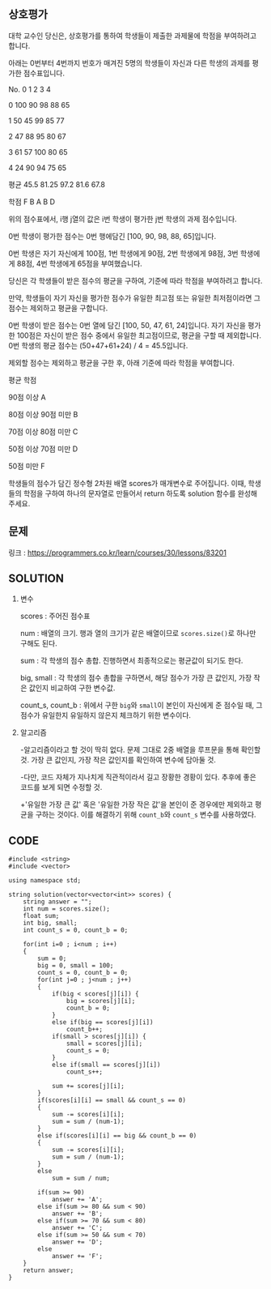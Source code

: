 상호평가
------------------
대학 교수인 당신은, 
상호평가를 통하여 학생들이 제출한 과제물에 학점을 부여하려고 합니다.

아래는 0번부터 4번까지 번호가 매겨진 5명의 학생들이 자신과 다른 학생의 과제를 평가한 점수표입니다.

No.	0	1	2	3	4

0	100	90	98	88	65

1	50	45	99	85	77

2	47	88	95	80	67

3	61	57	100	80	65

4	24	90	94	75	65

평균	45.5	81.25	97.2	81.6	67.8

학점	F	B	A	B	D

위의 점수표에서, i행 j열의 값은 i번 학생이 평가한 j번 학생의 과제 점수입니다.

0번 학생이 평가한 점수는 0번 행에담긴 [100, 90, 98, 88, 65]입니다.

0번 학생은 자기 자신에게 100점, 1번 학생에게 90점, 2번 학생에게 98점, 3번 학생에게 88점, 4번 학생에게 65점을 부여했습니다.

당신은 각 학생들이 받은 점수의 평균을 구하여, 기준에 따라 학점을 부여하려고 합니다.

만약, 학생들이 자기 자신을 평가한 점수가 유일한 최고점 또는 유일한 최저점이라면 그 점수는 제외하고 평균을 구합니다.

0번 학생이 받은 점수는 0번 열에 담긴 [100, 50, 47, 61, 24]입니다. 자기 자신을 평가한 100점은 자신이 받은 점수 중에서 유일한 최고점이므로, 평균을 구할 때 제외합니다.
0번 학생의 평균 점수는 (50+47+61+24) / 4 = 45.5입니다.

제외할 점수는 제외하고 평균을 구한 후, 아래 기준에 따라 학점을 부여합니다.

평균	학점

90점 이상	A

80점 이상 90점 미만	B

70점 이상 80점 미만	C

50점 이상 70점 미만	D

50점 미만	F

학생들의 점수가 담긴 정수형 2차원 배열 scores가 매개변수로 주어집니다. 
이때, 학생들의 학점을 구하여 하나의 문자열로 만들어서 return 하도록 solution 함수를 완성해주세요.



문제
----

링크 : <https://programmers.co.kr/learn/courses/30/lessons/83201>


SOLUTION
---------
1. 변수

    scores : 주어진 점수표
    
    num : 배열의 크기. 행과 열의 크기가 같은 배열이므로 `scores.size()`로 하나만 구해도 된다.
    
    sum : 각 학생의 점수 총합. 진행하면서 최종적으로는 평균값이 되기도 한다.
    
    big, small : 각 학생의 점수 총합을 구하면서, 해당 점수가 가장 큰 값인지, 가장 작은 값인지 비교하여 구한 변수값.
    
    count_s, count_b : 위에서 구한 `big`와 `small`이 본인이 자신에게 준 점수일 때, 그 점수가 유일한지 유일하지 않은지 체크하기 위한 변수이다.
   
   
   
2. 알고리즘

   -알고리즘이라고 할 것이 딱히 없다. 문제 그대로 2중 배열을 루프문을 통해 확인할 것. 가장 큰 값인지, 가장 작은 값인지를 확인하여 변수에 담아둘 것.
   
   -다만, 코드 자체가 지나치게 직관적이라서 길고 장황한 경황이 있다. 추후에 좋은 코드를 보게 되면 수정할 것.
   
   +'유일한 가장 큰 값' 혹은 '유일한 가장 작은 값'을 본인이 준 경우에만 제외하고 평균을 구하는 것이다. 
   이를 해결하기 위해 `count_b`와 `count_s` 변수를 사용하였다.
   


CODE
----
```{.cpp}
#include <string>
#include <vector>

using namespace std;

string solution(vector<vector<int>> scores) {
    string answer = "";
    int num = scores.size();
    float sum;
    int big, small;
    int count_s = 0, count_b = 0;
    
    for(int i=0 ; i<num ; i++)
    {
        sum = 0;
        big = 0, small = 100;
        count_s = 0, count_b = 0;
        for(int j=0 ; j<num ; j++)
        {
            if(big < scores[j][i]) {
                big = scores[j][i];
                count_b = 0;
            }
            else if(big == scores[j][i])
                count_b++;
            if(small > scores[j][i]) {
                small = scores[j][i];
                count_s = 0;
            }
            else if(small == scores[j][i])
                count_s++;
            
            sum += scores[j][i];
        }
        if(scores[i][i] == small && count_s == 0)
        {
            sum -= scores[i][i];
            sum = sum / (num-1);
        }
        else if(scores[i][i] == big && count_b == 0)
        {
            sum -= scores[i][i];
            sum = sum / (num-1);
        }
        else
            sum = sum / num;
        
        if(sum >= 90)
            answer += 'A';
        else if(sum >= 80 && sum < 90)
            answer += 'B';
        else if(sum >= 70 && sum < 80)
            answer += 'C';
        else if(sum >= 50 && sum < 70)
            answer += 'D';
        else
            answer += 'F';
    }
    return answer;
}
